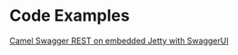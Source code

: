 # Code Examples
[Camel Swagger REST on embedded Jetty with SwaggerUI](https://github.com/yifanwu8/examples/tree/master/camel-swagger)
